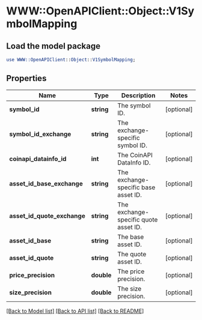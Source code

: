 # WWW::OpenAPIClient::Object::V1SymbolMapping

## Load the model package
```perl
use WWW::OpenAPIClient::Object::V1SymbolMapping;
```

## Properties
Name | Type | Description | Notes
------------ | ------------- | ------------- | -------------
**symbol_id** | **string** | The symbol ID. | [optional] 
**symbol_id_exchange** | **string** | The exchange-specific symbol ID. | [optional] 
**coinapi_datainfo_id** | **int** | The CoinAPI DataInfo ID. | [optional] 
**asset_id_base_exchange** | **string** | The exchange-specific base asset ID. | [optional] 
**asset_id_quote_exchange** | **string** | The exchange-specific quote asset ID. | [optional] 
**asset_id_base** | **string** | The base asset ID. | [optional] 
**asset_id_quote** | **string** | The quote asset ID. | [optional] 
**price_precision** | **double** | The price precision. | [optional] 
**size_precision** | **double** | The size precision. | [optional] 

[[Back to Model list]](../README.md#documentation-for-models) [[Back to API list]](../README.md#documentation-for-api-endpoints) [[Back to README]](../README.md)


